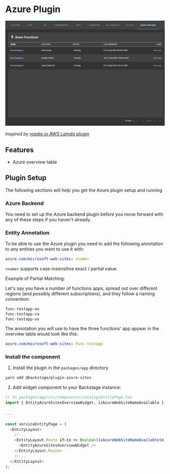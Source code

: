 # Azure Plugin

![preview of Azure table](docs/functions-table.png)

_Inspired by [roadie.io AWS Lamda plugin](https://roadie.io/backstage/plugins/aws-lambda/)_

## Features

- Azure overview table

## Plugin Setup

The following sections will help you get the Azure plugin setup and running

### Azure Backend

You need to set up the Azure backend plugin before you move forward with any of these steps if you haven't already.

### Entity Annotation

To be able to use the Azure plugin you need to add the following annotation to any entities you want to use it with:

```yaml
azure.com/microsoft-web-sites: <name>
```

`<name>` supports case-insensitive exact / partial value.

Example of Partial Matching:

Let's say you have a number of functions apps, spread out over different regions (and possibly different subscriptions), and they follow a naming convention:

```
func-testapp-eu
func-testapp-ca
func-testapp-us
```

The annotation you will use to have the three functions' app appear in the overview table would look like this:

```yaml
azure.com/microsoft-web-sites: func-testapp
```

### Install the component

1. Install the plugin in the `packages/app` directory

```sh
yarn add @backstage/plugin-azure-sites
```

2. Add widget component to your Backstage instance:

```ts
// In packages/app/src/components/catalog/EntityPage.tsx
import { EntityAzureSitesOverviewWidget, isAzureWebSiteNameAvailable } from '@backstage/plugin-azure-sites';

...

const serviceEntityPage = (
  <EntityLayout>
    //...
    <EntityLayout.Route if={e => Boolean(isAzureWebSiteNameAvailable(e))} path="/azure" title="Azure">
      <EntityAzureSitesOverviewWidget />
    </EntityLayout.Route>
    //...
  </EntityLayout>
);
```
